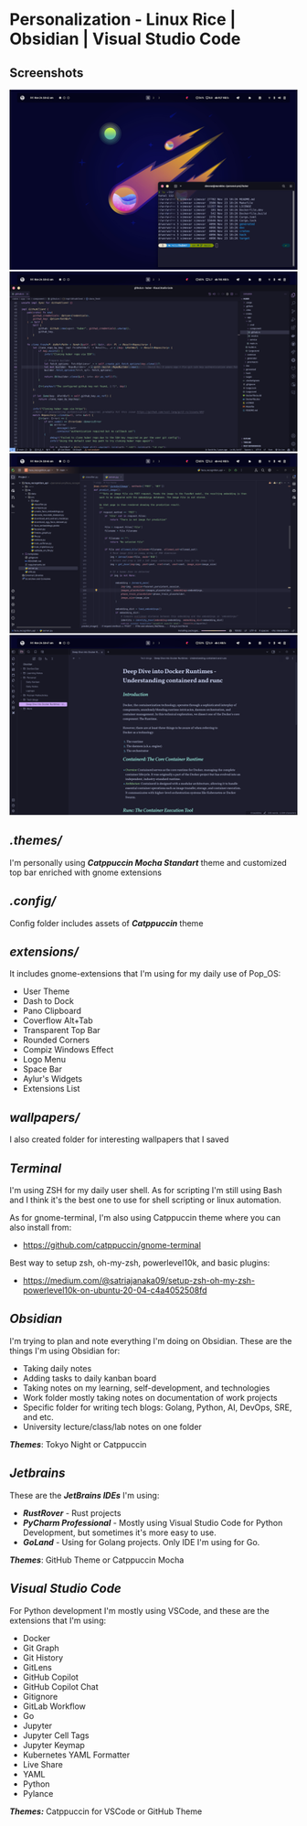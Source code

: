 # Personalization - Linux Rice | Obsidian | Visual Studio Code

## Screenshots
![screenshot1](screenshots/sc1.png)
![screenshot2](screenshots/sc2.png)
![screenshot3](screenshots/sc3.png)
![screenshot4](screenshots/sc4.png)

## ***.themes/***

I'm personally using ***Catppuccin Mocha Standart*** theme and customized top bar enriched with gnome extensions

## ***.config/***

Config folder includes assets of ***Catppuccin*** theme

## ***extensions/***

It includes gnome-extensions that I'm using for my daily use of Pop_OS:

- User Theme
- Dash to Dock
- Pano Clipboard
- Coverflow Alt+Tab
- Transparent Top Bar
- Rounded Corners
- Compiz Windows Effect
- Logo Menu
- Space Bar
- Aylur's Widgets
- Extensions List

## ***wallpapers/***

I also created folder for interesting wallpapers that I saved

## ***Terminal***

I'm using ZSH for my daily user shell. As for scripting I'm still using Bash and I think it's the best one to use for shell scripting or linux automation.

As for gnome-terminal, I'm also using Catppuccin theme where you can also install from:
- https://github.com/catppuccin/gnome-terminal

Best way to setup zsh, oh-my-zsh, powerlevel10k, and basic plugins:
- https://medium.com/@satriajanaka09/setup-zsh-oh-my-zsh-powerlevel10k-on-ubuntu-20-04-c4a4052508fd

## ***Obsidian***

I'm trying to plan and note everything I'm doing on Obsidian. These are the things I'm using Obsidian for:

- Taking daily notes
- Adding tasks to daily kanban board
- Taking notes on my learning, self-development, and technologies
- Work folder mostly taking notes on documentation of work projects
- Specific folder for writing tech blogs: Golang, Python, AI, DevOps, SRE, and etc.
- University lecture/class/lab notes on one folder

***Themes***: Tokyo Night or Catppuccin

## ***Jetbrains***

These are the ***JetBrains IDEs*** I'm using:
- ***RustRover*** - Rust projects
- ***PyCharm Professional*** - Mostly using Visual Studio Code for Python Development, but sometimes it's more easy to use.
- ***GoLand*** - Using for Golang projects. Only IDE I'm using for Go.

***Themes***: GitHub Theme or Catppuccin Mocha

## ***Visual Studio Code***

For Python development I'm mostly using VSCode, and these are the extensions that I'm using:

- Docker
- Git Graph
- Git History
- GitLens
- GitHub Copilot
- GitHub Copilot Chat
- Gitignore
- GitLab Workflow
- Go
- Jupyter
- Jupyter Cell Tags
- Jupyter Keymap
- Kubernetes YAML Formatter
- Live Share
- YAML
- Python
- Pylance

***Themes:*** Catppuccin for VSCode or GitHub Theme
